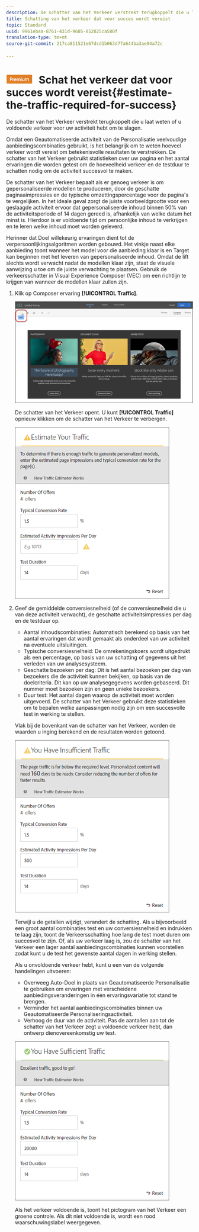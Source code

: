 ```yaml
---
description: De schatter van het Verkeer verstrekt terugkoppelt die u laat weten of u voldoende verkeer voor uw activiteit hebt om te slagen.
title: Schatting van het verkeer dat voor succes wordt vereist
topic: Standard
uuid: 9961ebaa-8761-431d-9605-852025ca580f
translation-type: tm+mt
source-git-commit: 217ca811521e67dcd1b063d77a644ba3ae94a72c

---
```



# ![PREMIUM](/help/assets/premium.png) Schat het verkeer dat voor succes wordt vereist{#estimate-the-traffic-required-for-success}

De schatter van het Verkeer verstrekt terugkoppelt die u laat weten of u voldoende verkeer voor uw activiteit hebt om te slagen.

Omdat een Geautomatiseerde activiteit van de Personalisatie veelvoudige aanbiedingscombinaties gebruikt, is het belangrijk om te weten hoeveel verkeer wordt vereist om betekenisvolle resultaten te verstrekken. De schatter van het Verkeer gebruikt statistieken over uw pagina en het aantal ervaringen die worden getest om de hoeveelheid verkeer en de testduur te schatten nodig om de activiteit succesvol te maken.

De schatter van het Verkeer bepaalt als er genoeg verkeer is om gepersonaliseerde modellen te produceren, door de geschatte paginaaimpressies en de typische omzettingspercentage voor de pagina&#39;s te vergelijken. In het ideale geval zorgt de juiste voorbeeldgrootte voor een geslaagde activiteit ervoor dat gepersonaliseerde inhoud binnen 50% van de activiteitsperiode of 14 dagen gereed is, afhankelijk van welke datum het minst is. Hierdoor is er voldoende tijd om persoonlijke inhoud te verkrijgen en te leren welke inhoud moet worden geleverd.

Herinner dat Doel willekeurig ervaringen dient tot de verpersoonlijkingsalgoritmen worden gebouwd. Het vinkje naast elke aanbieding toont wanneer het model voor die aanbieding klaar is en Target kan beginnen met het leveren van gepersonaliseerde inhoud. Omdat de lift slechts wordt verwacht nadat de modellen klaar zijn, staat de visuele aanwijzing u toe om de juiste verwachting te plaatsen. Gebruik de verkeersschatter in Visual Experience Composer (VEC) om een richtlijn te krijgen van wanneer de modellen klaar zullen zijn.

1. Klik op Composer ervaring **[!UICONTROL Traffic]**.

   ![Verkeerspictogram](/help/c-activities/t-automated-personalization/assets/icon-traffic.png)

   De schatter van het Verkeer opent. U kunt **[!UICONTROL Traffic]** opnieuw klikken om de schatter van het Verkeer te verbergen.

   ![](assets/ap_est.png)

1. Geef de gemiddelde conversiesnelheid (of de conversiesnelheid die u van deze activiteit verwacht), de geschatte activiteitsimpressies per dag en de testduur op.

   * Aantal inhoudscombinaties: Automatisch berekend op basis van het aantal ervaringen dat wordt gemaakt als onderdeel van uw activiteit na eventuele uitsluitingen.
   * Typische conversiesnelheid: De omrekeningskoers wordt uitgedrukt als een percentage, op basis van uw schatting of gegevens uit het verleden van uw analysesysteem.
   * Geschatte bezoeken per dag: Dit is het aantal bezoeken per dag van bezoekers die de activiteit kunnen bekijken, op basis van de doelcriteria. Dit kan op uw analysegegevens worden gebaseerd. Dit nummer moet bezoeken zijn en geen unieke bezoekers.
   * Duur test: Het aantal dagen waarop de activiteit moet worden uitgevoerd.
   De schatter van het Verkeer gebruikt deze statistieken om te bepalen welke aanpassingen nodig zijn om een succesvolle test in werking te stellen.

   Vlak bij de bovenkant van de schatter van het Verkeer, worden de waarden u inging berekend en de resultaten worden getoond.

   ![](assets/ap_est_no.png)

   Terwijl u de getallen wijzigt, verandert de schatting. Als u bijvoorbeeld een groot aantal combinaties test en uw conversiesnelheid en indrukken te laag zijn, toont de Verkeersschatting hoe lang de test moet duren om succesvol te zijn. Of, als uw verkeer laag is, zou de schatter van het Verkeer een lager aantal aanbiedingscombinaties kunnen voorstellen zodat kunt u de test het gewenste aantal dagen in werking stellen.

   Als u onvoldoende verkeer hebt, kunt u een van de volgende handelingen uitvoeren:

   * Overweeg Auto-Doel in plaats van Geautomatiseerde Personalisatie te gebruiken om ervaringen met verscheidene aanbiedingsveranderingen in één ervaringsvariatie tot stand te brengen.
   * Verminder het aantal aanbiedingscombinaties binnen uw Geautomatiseerde Personaliseringsactiviteit.
   * Verhoog de duur van de activiteit.
   Pas de aantallen aan tot de schatter van het Verkeer zegt u voldoende verkeer hebt, dan ontwerp dienovereenkomstig uw test.

   ![](assets/ap_est_yes.png)

   Als het verkeer voldoende is, toont het pictogram van het Verkeer een groene controle. Als dit niet voldoende is, wordt een rood waarschuwingslabel weergegeven.
